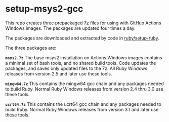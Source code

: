 # setup-msys2-gcc

This repo creates three prepackaged 7z files for using with GitHub Actions Windows images.
The packages are updated four times a day.

 The packages are downloaded and extracted by code in [ruby/setup-ruby](https://github.com/ruby/setup-ruby).

 The three packages are:

 **`msys2.7z`** The base msys2 installation on Actions Windows images contains a minimal
 set of bash tools, and no shared build tools.  Code updates the packages, and saves only
 updated files to the 7z.  All Ruby Windows releases from version 2.5 and later use these
 tools.

 **`mingw64.7z`** This contains the mingw64 gcc chain and any packages needed to build
 Ruby.  Normal Ruby Windows releases from version 2.4 thru 3.0 use these tools.

 **`ucrt64.7z`** This contains the ucrt64 gcc chain and any packages needed to build
 Ruby.  Normal Ruby Windows releases from version 3.1 and later use these tools.
